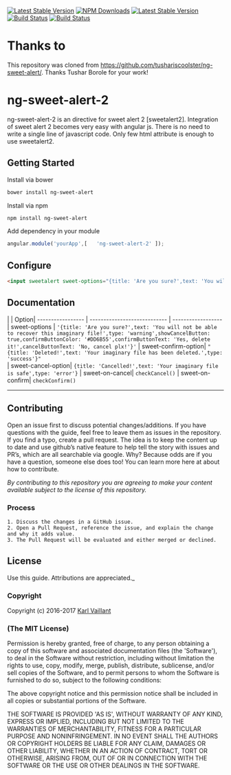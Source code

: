 [![Latest Stable Version](https://img.shields.io/npm/v/ng-sweet-alert-2.svg?style=flat-square)](https://www.npmjs.com/package/ng-sweet-alert-2)
[![NPM Downloads](https://img.shields.io/npm/dm/ng-sweet-alert-2.svg?style=flat-square)](https://www.npmjs.com/package/ng-sweet-alert-2)
[![Latest Stable Version](https://img.shields.io/bower/v/ng-sweet-alert-2.svg?style=flat-square)](http://bower.io/search/?q=ng-sweet-alert-2)
[![Build Status](https://img.shields.io/github/forks/tushariscoolster/ng-sweet-alert-2.svg?style=flat-square)](https://github.com/tushariscoolster/ng-sweet-alert-2)
[![Build Status](https://img.shields.io/github/stars/tushariscoolster/ng-sweet-alert-2.svg?style=flat-square)](https://github.com/tushariscoolster/ng-sweet-alert-2)

# Thanks to
This repository was cloned from https://github.com/tushariscoolster/ng-sweet-alert/. Thanks Tushar Borole for your work!

# ng-sweet-alert-2

ng-sweet-alert-2 is an directive for sweet alert 2 [sweetalert2]. Integration of sweet alert 2 becomes very easy with angular js. There is no need to write a single line of javascript code. Only few html attribute is enough to use sweetalert2.

## Getting Started

Install via bower

```sh
bower install ng-sweet-alert
```

Install via npm

```sh
npm install ng-sweet-alert
```

Add dependency in your module

```javascript
angular.module('yourApp',[   'ng-sweet-alert-2' ]); 
```


## Configure

```html
<input sweetalert sweet-options="{title: 'Are you sure?',text: 'You will not be able to recover this imaginary file!',type: 'warning',showCancelButton: true,confirmButtonColor: '#DD6B55',confirmButtonText: 'Yes, delete it!',cancelButtonText: 'No, cancel plx!'}" sweet-confirm-option="{title: 'Deleted!',text: 'Your imaginary file has been deleted.',type: 'success'}" sweet-cancel-option="{title: 'Cancelled!',text: 'Your imaginary file is safe',type: 'error'}" type="submit" name="login-submit" sweet-on-cancel="checkCancel()" sweet-on-confirm="checkConfirm()" id="login-submit" tabindex="4" class="form-control btn btn-login" value="Log In">
```

## Documentation


|                  | Option| 
 ----------------- | ---------------------------- | ------------------
| sweet-options | `'{title: 'Are you sure?',text: 'You will not be able to recover this imaginary file!',type: 'warning',showCancelButton: true,confirmButtonColor: '#DD6B55',confirmButtonText: 'Yes, delete it!',cancelButtonText: 'No, cancel plx!'}'` 
| sweet-confirm-option| `"{title: 'Deleted!',text: 'Your imaginary file has been deleted.',type: 'success'}"`            
| sweet-cancel-option| `{title: 'Cancelled!',text: 'Your imaginary file is safe',type: 'error'}` 
| sweet-on-cancel| `checkCancel()` 
| sweet-on-confirm| `checkConfirm()` 


----------

## Contributing

Open an issue first to discuss potential changes/additions. If you have questions with the guide, feel free to leave them as issues in the repository. If you find a typo, create a pull request. The idea is to keep the content up to date and use github’s native feature to help tell the story with issues and PR’s, which are all searchable via google. Why? Because odds are if you have a question, someone else does too! You can learn more here at about how to contribute.

*By contributing to this repository you are agreeing to make your content available subject to the license of this repository.*

### Process
    1. Discuss the changes in a GitHub issue.
    2. Open a Pull Request, reference the issue, and explain the change and why it adds value.
    3. The Pull Request will be evaluated and either merged or declined.

## License

 Use this guide. Attributions are appreciated._

### Copyright

Copyright (c) 2016-2017 [Karl Vaillant](http://www.karlvaillant.fr)

### (The MIT License)
Permission is hereby granted, free of charge, to any person obtaining
a copy of this software and associated documentation files (the
'Software'), to deal in the Software without restriction, including
without limitation the rights to use, copy, modify, merge, publish,
distribute, sublicense, and/or sell copies of the Software, and to
permit persons to whom the Software is furnished to do so, subject to
the following conditions:

The above copyright notice and this permission notice shall be
included in all copies or substantial portions of the Software.

THE SOFTWARE IS PROVIDED 'AS IS', WITHOUT WARRANTY OF ANY KIND,
EXPRESS OR IMPLIED, INCLUDING BUT NOT LIMITED TO THE WARRANTIES OF
MERCHANTABILITY, FITNESS FOR A PARTICULAR PURPOSE AND NONINFRINGEMENT.
IN NO EVENT SHALL THE AUTHORS OR COPYRIGHT HOLDERS BE LIABLE FOR ANY
CLAIM, DAMAGES OR OTHER LIABILITY, WHETHER IN AN ACTION OF CONTRACT,
TORT OR OTHERWISE, ARISING FROM, OUT OF OR IN CONNECTION WITH THE
SOFTWARE OR THE USE OR OTHER DEALINGS IN THE SOFTWARE.